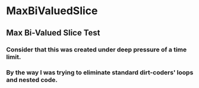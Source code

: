 # MaxBiValuedSlice

## Max Bi-Valued Slice Test

### Consider that this was created under deep pressure of a time limit.
### By the way I was trying to eliminate standard dirt-coders' loops and nested code.